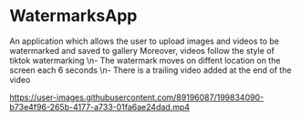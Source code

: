 # WatermarksApp

An application which allows the user to upload images and videos to be watermarked and saved to gallery
Moreover, videos follow the style of tiktok watermarking
    \n- The watermark moves on diffent location on the screen each 6 seconds
    \n- There is a trailing video added at the end of the video

https://user-images.githubusercontent.com/89196087/199834090-b73e4f96-265b-4177-a733-01fa6ae24dad.mp4

